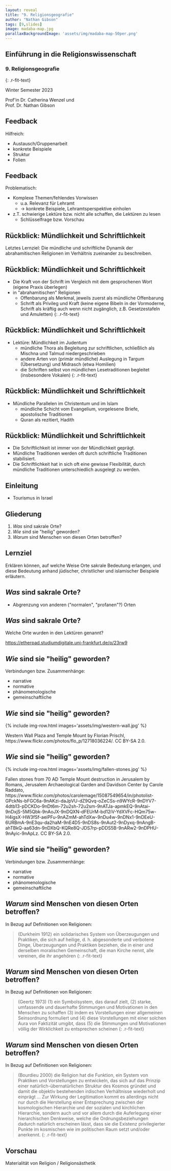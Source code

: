 ```yaml
---
layout: reveal
title: "9. Religionsgeografie"
author: "Nathan Gibson"
tags: [9,slides]
image: madaba-map.jpg
parallaxBackgroundImage: 'assets/img/madaba-map-50per.png'
---
```


## Einführung in die Religionswissenschaft

### 9. Religionsgeografie
{: .r-fit-text}

Winter Semester 2023  

Prof'in Dr. Catherina Wenzel und  
Prof. Dr. Nathan Gibson 

## Feedback

Hilfreich:
- Austausch/Gruppenarbeit
- konkrete Beispiele
- Struktur
- Folien

## Feedback

Problematisch: 
- Komplexe Themen/fehlendes Vorwissen
  - u.a. Relevanz für Lehramt
  - -> konkrete Beispiele, Lehramtsperspektive einholen
- z.T. schwierige Lektüre bzw. nicht alle schaffen, die Lektüren zu lesen
  - Schlüsselfrage bzw. Vorschau

## Rückblick: Mündlichkeit und Schriftlichkeit

<i class="fa-solid fa-check"></i> Letztes Lernziel: Die mündliche und schriftliche Dynamik der abrahamitischen Religionen im Verhältnis zueinander zu beschreiben.

## Rückblick: Mündlichkeit und Schriftlichkeit

- Die Kraft von der Schrift im Vergleich mit dem gesprochenen Wort (eigene Praxis überlegen)
- in "abrahamitischen" Religionen
  - Offenbarung als Merkmal, jeweils zuerst als mündliche Offenbarung
  - Schrift als Privileg und Kraft (keine eigene Bibeln in der Vormoderne, Schrift als kräftig auch wenn nicht zugänglich, z.B. Gesetzestafeln und Amuletten)
{: .r-fit-text}

## Rückblick: Mündlichkeit und Schriftlichkeit

- Lektüre: Mündlichkeit im Judentum
  - mündliche Thora als Begleitung zur schriftlichen, schließlich als Mischna und Talmud niedergeschrieben
  - andere Arten von (primär mündliche) Auslegung in Targum (Übersetzung) und Midrasch (etwa Homilien)
  - die Schriften selbst von mündlichen Lesetraditionen begleitet (insbesondere Vokalen)
{: .r-fit-text}

## Rückblick: Mündlichkeit und Schriftlichkeit

- Mündliche Parallelen im Christentum und im Islam
  - mündliche Schicht vom Evangelium, vorgelesene Briefe, apostolische Traditionen
  - Quran als rezitiert, Hadith

## Rückblick: Mündlichkeit und Schriftlichkeit

- Die Schriftlichkeit ist immer von der Mündlichkeit geprägt.
- Mündliche Traditionen werden oft durch schriftliche Traditionen stabilisiert.
- Die Schriftlichkeit hat in sich oft eine gewisse Flexibilität, durch mündliche Traditionen unterschiedlich ausgelegt zu werden.

## Einleitung

- Tourismus in Israel

<!-- 2019: 4.9 million Touristen,  $7 Milliarde -->

## Gliederung

1. _Was_ sind sakrale Orte?
2. _Wie_ sind sie "heilig" geworden?
3. _Warum_ sind Menschen von diesen Orten betroffen?

## Lernziel

<i class="fa-solid fa-check"></i> Erklären können, auf welche Weise Orte sakrale Bedeutung erlangen, und diese Bedeutung anhand jüdischer, christlicher und islamischer Beispiele erläutern.

## _Was_ sind sakrale Orte?

- Abgrenzung von anderen ("normalen", "profanen"?) Orten

## _Was_ sind sakrale Orte?

Welche Orte wurden in den Lektüren genannt? 

<https://etherpad.studiumdigitale.uni-frankfurt.de/p/23rw9>

## _Wie_ sind sie "heilig" geworden?

Verbindungen bzw. Zusammenhänge: 
- narrative
- normative
- phänomenologische
- gemeinschaftliche

## _Wie_ sind sie "heilig" geworden?

{% include img-row.html images='assets/img/western-wall.jpg' %}

<figcaption>Western Wall Plaza and Temple Mount by Florian Prischl, https://www.flickr.com/photos/flo_p/12718036224/. CC BY-SA 2.0.</figcaption>

## _Wie_ sind sie "heilig" geworden?

{% include img-row.html images='assets/img/fallen-stones.jpg' %}

<figcaption>Fallen stones from 70 AD Temple Mount destruction in Jerusalem by Romans, Jerusalem Archaeological Garden and Davidson Center by Carole Raddato, https://www.flickr.com/photos/carolemage/15087549654/in/photolist-GPckNs-bFGC6a-9nAKzi-daJpVU-dZ9Qvq-oZeCSs-n9WYcR-9nDYV7-4dtb13-pDCKDo-9nDt6m-72u2sh-72u2sm-9nATJa-apmkEQ-9nAtai-9nDxjS-5M5Qbk-9nAoJX-9nDQXN-dFEUrM-bd12iV-YdXVFc-HQm75w-H4igsX-HW3fSf-aeiPFu-9nAZmM-ahTdXw-9nDu4w-9nDNx1-9nDEeU-6URBmA-9nE3qu-da2haM-9nE4D5-9nDS8s-9nAut2-9nDyxq-9nAngB-ahTBkQ-aa63dn-9nDXbQ-KQRe8Q-JDS7rp-pDDS5B-9nARw2-9nDPHU-9nAyic-9nApLz. CC BY-SA 2.0.</figcaption>

## _Wie_ sind sie "heilig" geworden?

Verbindungen bzw. Zusammenhänge: 
- narrative
- normative
- phänomenologische
- gemeinschaftliche

## _Warum_ sind Menschen von diesen Orten betroffen?

In Bezug auf Definitionen von Religionen:
 
> (Durkheim 1912) ein solidarisches System von Überzeugungen und Praktiken, die sich auf heilige, d. h. abgesonderte und verbotene Dinge, Überzeugungen und Praktiken beziehen, die in einer und derselben moralischen Gemeinschaft, die man Kirche nennt, alle vereinen, die ihr angehören
{: .r-fit-text}

## _Warum_ sind Menschen von diesen Orten betroffen?

In Bezug auf Definitionen von Religionen:
 
> (Geertz 1973) (1) ein Symbolsystem, das darauf zielt, (2) starke, umfassende und dauerhafte Stimmungen und Motivationen in den Menschen zu schaffen (3) indem es Vorstellungen einer allgemeinen Seinsordnung formuliert und (4) diese Vorstellungen mit einer solchen Aura von Faktizität umgibt, dass (5) die Stimmungen und Motivationen völlig der Wirklichkeit zu entsprechen scheinen
{: .r-fit-text}

## _Warum_ sind Menschen von diesen Orten betroffen?

In Bezug auf Definitionen von Religionen:
 
> (Bourdieu 2000) die Religion hat die Funktion, ein System von Praktiken und Vorstellungen zu entwickeln, das sich auf das Prinzip einer natürlich-übernatürlichen Struktur des Kosmos gründet und damit die objektiv bestehenden irdischen Verhältnisse wiederholt und einprägt ... Zur Wirkung der Legitimation kommt es allerdings nicht nur durch die Herstellung einer Entsprechung zwischen der kosmologischen Hierarchie und der sozialen und kirchlichen Hierarchie, sondern auch und vor allem durch die Auferlegung einer hierarchischen Denkweise, welche die Ordnungsbeziehungen dadurch natürlich erscheinen lässt, dass sie die Existenz privilegierter Punkte im kosmischen wie im politischen Raum setzt und/oder anerkennt.
{: .r-fit-text}


## Vorschau

Materialität von Religion / Religionsästhetik